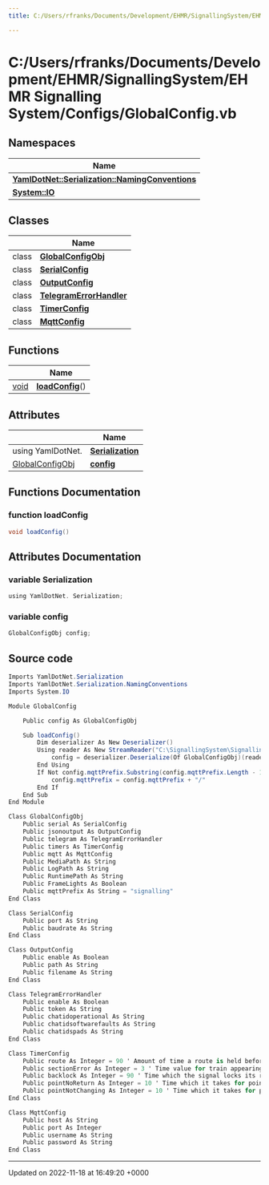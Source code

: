 ```yaml
---
title: C:/Users/rfranks/Documents/Development/EHMR/SignallingSystem/EHMR Signalling System/Configs/GlobalConfig.vb

---
```


# C:/Users/rfranks/Documents/Development/EHMR/SignallingSystem/EHMR Signalling System/Configs/GlobalConfig.vb



## Namespaces

| Name           |
| -------------- |
| **[YamlDotNet::Serialization::NamingConventions](/SignallingSystem-doc/mainsystem/Namespaces/namespaceYamlDotNet_1_1Serialization_1_1NamingConventions/)**  |
| **[System::IO](/SignallingSystem-doc/mainsystem/Namespaces/namespaceSystem_1_1IO/)**  |

## Classes

|                | Name           |
| -------------- | -------------- |
| class | **[GlobalConfigObj](/SignallingSystem-doc/mainsystem/Classes/classGlobalConfigObj/)**  |
| class | **[SerialConfig](/SignallingSystem-doc/mainsystem/Classes/classSerialConfig/)**  |
| class | **[OutputConfig](/SignallingSystem-doc/mainsystem/Classes/classOutputConfig/)**  |
| class | **[TelegramErrorHandler](/SignallingSystem-doc/mainsystem/Classes/classTelegramErrorHandler/)**  |
| class | **[TimerConfig](/SignallingSystem-doc/mainsystem/Classes/classTimerConfig/)**  |
| class | **[MqttConfig](/SignallingSystem-doc/mainsystem/Classes/classMqttConfig/)**  |

## Functions

|                | Name           |
| -------------- | -------------- |
| [void](/SignallingSystem-doc/mainsystem/Files/SerialPixelLeds_8vb/#variable-void) | **[loadConfig](/SignallingSystem-doc/mainsystem/Files/GlobalConfig_8vb/#function-loadconfig)**() |

## Attributes

|                | Name           |
| -------------- | -------------- |
| ﻿using YamlDotNet. | **[Serialization](/SignallingSystem-doc/mainsystem/Files/GlobalConfig_8vb/#variable-serialization)**  |
| [GlobalConfigObj](/SignallingSystem-doc/mainsystem/Classes/classGlobalConfigObj/) | **[config](/SignallingSystem-doc/mainsystem/Files/GlobalConfig_8vb/#variable-config)**  |


## Functions Documentation

### function loadConfig

```csharp
void loadConfig()
```



## Attributes Documentation

### variable Serialization

```csharp
﻿using YamlDotNet. Serialization;
```


### variable config

```csharp
GlobalConfigObj config;
```



## Source code

```csharp
Imports YamlDotNet.Serialization
Imports YamlDotNet.Serialization.NamingConventions
Imports System.IO

Module GlobalConfig

    Public config As GlobalConfigObj

    Sub loadConfig()
        Dim deserializer As New Deserializer()
        Using reader As New StreamReader("C:\SignallingSystem\Signalling.yml")
            config = deserializer.Deserialize(Of GlobalConfigObj)(reader)
        End Using
        If Not config.mqttPrefix.Substring(config.mqttPrefix.Length - 1) = "/" Then
            config.mqttPrefix = config.mqttPrefix + "/"
        End If
    End Sub
End Module

Class GlobalConfigObj
    Public serial As SerialConfig
    Public jsonoutput As OutputConfig
    Public telegram As TelegramErrorHandler
    Public timers As TimerConfig
    Public mqtt As MqttConfig
    Public MediaPath As String
    Public LogPath As String
    Public RuntimePath As String
    Public FrameLights As Boolean
    Public mqttPrefix As String = "signalling"
End Class

Class SerialConfig
    Public port As String
    Public baudrate As String
End Class

Class OutputConfig
    Public enable As Boolean
    Public path As String
    Public filename As String
End Class

Class TelegramErrorHandler
    Public enable As Boolean
    Public token As String
    Public chatidoperational As String
    Public chatidsoftwarefaults As String
    Public chatidspads As String
End Class

Class TimerConfig
    Public route As Integer = 90 ' Amount of time a route is held before timing out
    Public sectionError As Integer = 3 ' Time value for train appearing right before signal
    Public backlock As Integer = 90 ' Time which the signal locks its route until either released or timed out.
    Public pointNoReturn As Integer = 10 ' Time which it takes for points to declare no return
    Public pointNotChanging As Integer = 10 ' Time which it takes for points to declare not changing
End Class

Class MqttConfig
    Public host As String
    Public port As Integer
    Public username As String
    Public password As String
End Class
```


-------------------------------

Updated on 2022-11-18 at 16:49:20 +0000
